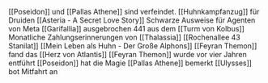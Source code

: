 [[Poseidon]] und [[Pallas Athene]] sind verfeindet.
[[Huhnkampfanzug]] für Druiden
[[Asteria - A Secret Love Story]]
Schwarze Ausweise für Agenten von Meta
[[Garifallia]] ausgebrochen 441 aus dem [[Turm von Kolbus]]
Monatliche Zahlungserinnerungen von [[Thalassia]]
[[Rochenallee 43 Stanilat]]
[[Mein Leben als Huhn - Der Große Alphons]]
[[Feyran Themon]] fand das [[Herz von Atlantis]]
[[Feyran Themon]] wurde vor vier Jahren entführt
[[Poseidon]] hat die Magie [[Pallas Athene]] bemerkt
[[Ulysses]] bot Mitfahrt an